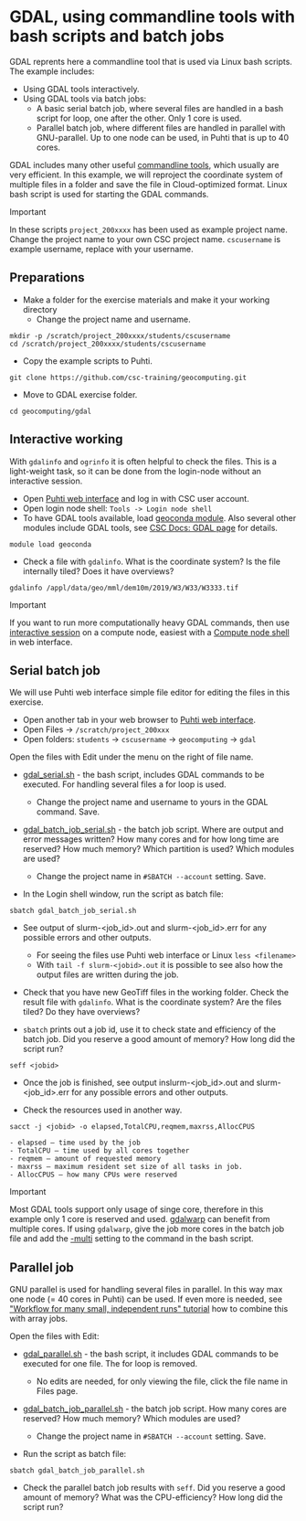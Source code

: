 # GDAL, using commandline tools with bash scripts and batch jobs

GDAL reprents here a commandline tool that is used via Linux bash scripts. The example includes:

* Using GDAL tools interactively.
* Using GDAL tools via batch jobs:
	* A basic serial batch job, where several files are handled in a bash script for loop, one after the other. Only 1 core is used.
	* Parallel batch job, where different files are handled in parallel with GNU-parallel. Up to one node can be used, in Puhti that is up to 40 cores.

GDAL includes many other useful [commandline tools](https://gdal.org/programs/index.html), which usually are very efficient. In this example, we will reproject the coordinate system of multiple files in a folder and save the file in Cloud-optimized format. Linux bash script is used for starting the GDAL commands.

> [!IMPORTANT]  
> In these scripts `project_200xxxx` has been used as example project name. Change the project name to your own CSC project name.
> `cscusername` is example username, replace with your username.

## Preparations
* Make a folder for the exercise materials and make it your working directory
	* Change the project name and username.
```
mkdir -p /scratch/project_200xxxx/students/cscusername
cd /scratch/project_200xxxx/students/cscusername
```

* Copy the example scripts to Puhti.
```
git clone https://github.com/csc-training/geocomputing.git
```

* Move to GDAL exercise folder.
```
cd geocomputing/gdal
``` 

## Interactive working 

With `gdalinfo` and `ogrinfo` it is often helpful to check the files. This is a light-weight task, so it can be done from the login-node without an interactive session.

* Open [Puhti web interface](https://puhti.csc.fi) and log in with CSC user account.
* Open login node shell: `Tools -> Login node shell`
* To have GDAL tools available, load [geoconda module](https://docs.csc.fi/apps/geoconda/). Also several other modules include GDAL tools, see [CSC Docs: GDAL page](https://docs.csc.fi/apps/gdal/) for details.
```
module load geoconda
```
* Check a file with `gdalinfo`. What is the coordinate system? Is the file internally tiled? Does it have overviews?
```
gdalinfo /appl/data/geo/mml/dem10m/2019/W3/W33/W3333.tif
```

> [!IMPORTANT]  
> If you want to run more computationally heavy GDAL commands, then use [interactive session](https://docs.csc.fi/computing/running/interactive-usage/) on a compute node, easiest with a [Compute node shell]() in web interface.

## Serial batch job

We will use Puhti web interface simple file editor for editing the files in this exercise. 

* Open another tab in your web browser to [Puhti web interface](https://puhti.csc.fi).
* Open Files -> `/scratch/project_200xxx`
* Open folders: `students` -> `cscusername` -> `geocomputing` -> `gdal`

Open the files with Edit under the menu on the right of file name. 
* [gdal_serial.sh](gdal_serial.sh) - the bash script, includes GDAL commands to be executed. For handling several files a for loop is used.
	* Change the project name and username to yours in the GDAL command. Save.
* [gdal_batch_job_serial.sh](gdal_batch_job_serial.sh) - the batch job script. Where are output and error messages written? How many cores and for how long time are reserved? How much memory? Which partition is used? Which modules are used?
	* Change the project name in `#SBATCH --account` setting. Save.

* In the Login shell window, run the script as batch file: 
```
sbatch gdal_batch_job_serial.sh
```
* See output of slurm-<job_id>.out and slurm-<job_id>.err for any possible errors and other outputs.
	* For seeing the files use Puhti web interface or Linux `less <filename>`
 	* With `tail -f slurm-<jobid>.out` it is possible to see also how the output files are written during the job.
* Check that you have new GeoTiff files in the working folder. Check the result file with `gdalinfo`. What is the coordinate system? Are the files tiled? Do they have overviews?

* `sbatch` prints out a job id, use it to check state and efficiency of the batch job. Did you reserve a good amount of memory? How long did the script run?
```
seff <jobid>
```
* Once the job is finished, see output inslurm-<job_id>.out and slurm-<job_id>.err for any possible errors and other outputs. 

* Check the resources used in another way. 
```
sacct -j <jobid> -o elapsed,TotalCPU,reqmem,maxrss,AllocCPUS
```

	- elapsed – time used by the job
	- TotalCPU – time used by all cores together
	- reqmem – amount of requested memory
	- maxrss – maximum resident set size of all tasks in job.
	- AllocCPUS – how many CPUs were reserved

> [!IMPORTANT]  
> Most GDAL tools support only usage of singe core, therefore in this example only 1 core is reserved and used. [gdalwarp](https://gdal.org/programs/gdalwarp.html) can benefit from multiple cores. If using `gdalwarp`, give the job more cores in the batch job file and add the [-multi](https://gdal.org/programs/gdalwarp.html#cmdoption-gdalwarp-multi) setting to the command in the bash script.

## Parallel job

GNU parallel is used for handling several files in parallel. In this way max one node (= 40 cores in Puhti) can be used. If even more is needed, see ["Workflow for many small, independent runs" tutorial](https://docs.csc.fi/support/tutorials/many/) how to combine this with array jobs. 

Open the files with Edit:
* [gdal_parallel.sh](gdal_parallel.sh) - the bash script, it includes GDAL commands to be executed for one file. The for loop is removed.
	* No edits are needed, for only viewing the file, click the file name in Files page.
* [gdal_batch_job_parallel.sh](gdal_batch_job_parallel.sh) - the batch job script. How many cores are reserved? How much memory? Which modules are used? 
	* Change the project name in `#SBATCH --account` setting. Save.
   
* Run the script as batch file: 
```
sbatch gdal_batch_job_parallel.sh
```
* Check the parallel batch job results with `seff`. Did you reserve a good amount of memory? What was the CPU-efficiency? How long did the script run?
